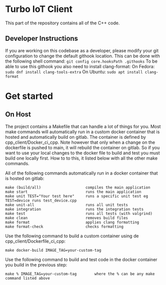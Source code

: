 # Turbo IoT Client
This part of the repository contains all of the C++ code.

## Developer Instructions
If you are working on this codebase as a developer, please modify your git configuration to change the default githook location. This can be done with the following shell command: `git config core.hooksPath .githooks`
To be able to use this githook you also need to install clang-format:
On Fedora: `sudo dnf install clang-tools-extra`
On Ubuntu: `sudo apt install clang-format`

# Get started

## On Host

The project contains a Makefile that can handle a lot of things for you. Most make commands
will automatically run in a custom docker container that is hosted and automatically build on gitlab.
The container is defined by cpp_client/Docker_ci_cpp. Note however that only when a change on the dockerfile
is pushed to main, it will rebuild the container on gitlab. So if you want to use your local changes to 
the docker file to build and test you must build one locally first. How to to this, it listed below with all the other make commands.

All of the following commands automatically run in a docker container that is hosted on gitlab:

    make (build/all)                    compiles the main application
    make start                          runs the main application
    make unit TEST="Your test here"     runs a specific unit test eg TEST=device runs test_device.cpp
    make unit-all                       runs all unit tests
    make integration                    runs the integration tests
    make test                           runs all tests (with valgrind)
    make clean                          removes build files
    make format                         applies clang formatting
    make format-check                   checks formatting


Use the following command to build a custom container using de cpp_client/Dockerfile_ci_cpp:

    make docker-build IMAGE_TAG=your-custom-tag

Use the following command to build and test code in the docker container you build in the previous step:

    make % IMAGE_TAG=your-custom-tag        where the % can be any make command listed above



